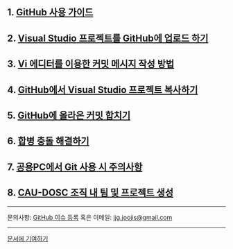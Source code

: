 ## 1. [GitHub 사용 가이드](github-for-newbie.html)
## 2. [Visual Studio 프로젝트를 GitHub에 업로드 하기](upload-visual-studio-project.html)
## 3. [Vi 에디터를 이용한 커밋 메시지 작성 방법](how-to-write-commit-messages-using-vi.html)
## 4. [GitHub에서 Visual Studio 프로젝트 복사하기](clone-vs-project-from-github.html)
## 5. [GitHub에 올라온 커밋 합치기](merge-commits-on-github.html)
## 6. [합병 충돌 해결하기](resolve-merge-conflict.html)
## 7. [공용PC에서 Git 사용 시 주의사항](notices-to-use-git-on-laboratory-pc.html)
## 8. [CAU-DOSC 조직 내 팀 및 프로젝트 생성](create-org-repo.html)

- - -
문의사항: [GitHub 이슈 등록](https://github.com/CAU-DOSC/cau-dosc.github.io/issues/new) 혹은 이메일: jjg.joojis@gmail.com

- - -
[문서에 기여하기](https://github.com/CAU-DOSC/cau-dosc.github.io)
